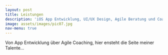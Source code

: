 ```yaml
---
layout: post
title: Leistungen
description: 'iOS App Entwicklung, UI/UX Design, Agile Beratung und Coaching, …'
image: assets/images/pic07.jpg
nav-menu: true
---
```


Von App Entwicklung über Agile Coaching, hier ensteht die Seite meiner Talente...
